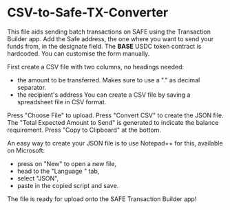 # CSV-to-Safe-TX-Converter

This file aids sending batch transactions on SAFE using the Transaction Builder app.
Add the Safe address, the one where you want to send your funds from, in the designate field.
The **BASE** USDC token contract is hardcoded.
You can customise the form manually.

First create a CSV file with two columns, no headings needed: 
* the amount to be transferred. Makes sure to use a "." as decimal separator.
* the recipient's address
You can create a CSV file by saving a spreadsheet file in CSV format.

Press "Choose File" to upload.
Press "Convert CSV" to create the JSON file.
The "Total Expected Amount to Send" is generated to indicate the balance requirement.
Press "Copy to Clipboard" at the bottom.

An easy way to create your JSON file is to use Notepad++ for this, available on Microsoft:
* press on "New" to open a new file,
* head to the "Language " tab,
* select "JSON",
* paste in the copied script and save.

The file is ready for upload onto the SAFE Transaction Builder app!
